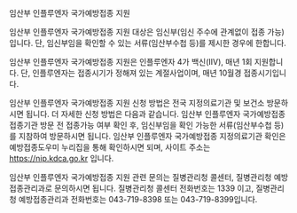 임산부 인플루엔자 국가예방접종 지원


임산부 인플루엔자 국가예방접종 지원 대상은 임신부(임신 주수에 관계없이 접종 가능)입니다. 단, 임신부임을 확인할 수 있는 서류(임산부수첩 등)를 제시한 경우에 한합니다.


임산부 인플루엔자 국가예방접종 지원은 인플루엔자 4가 백신(IIV), 매년 1회 지원합니다. 단, 인플루엔자는 접종시기가 정해져 있는 계절사업이며, 매년 10월경 접종시기입니다.


임산부 인플루엔자 국가예방접종 지원 신청 방법은 전국 지정의료기관 및 보건소 방문하시면 됩니다. 더 자세한 신청 방법은 다음과 같습니다.
임산부 인플루엔자 국가예방접종 접종기관 방문 전 접종가능 여부 확인 후, 임신부임을 확인 가능한 서류(임산부수첩 등)를 지참하여 방문하시면 됩니다.
임산부 인플루엔자 국가예방접종 지정의료기관 확인은 예방접종도우미 누리집을 통해 확인하시면 되며, 사이트 주소는 https://nip.kdca.go.kr 입니다.


임산부 인플루엔자 국가예방접종 지원 관련 문의는 질병관리청 콜센터, 질병관리청 예방접종관리과로 문의하시면 됩니다.
질병관리청 콜센터 전화번호는 1339 이고, 질병관리청 예방접종관리과 전화번호는 043-719-8398 또는 043-719-8399입니다.